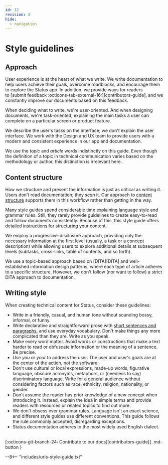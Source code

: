 ```yaml
---
id: 12
revision: 3
hide:
  - navigation
---
```


# Style guidelines

## Approach

User experience is at the heart of what we write. We write documentation to help users achieve their goals, overcome roadblocks, and encourage them to explore the Status app. In addition, we provide ways for readers to [submit feedback :octicons-tab-external-16:][contributors-guide], and we constantly improve our documents based on this feedback.

When deciding what to write, we're user-oriented. And when designing documents, we're task-oriented, explaining the main tasks a user can complete on a particular screen or product feature.

We describe the user's tasks on the interface; we don't explain the user interface. We work with the Design and UX team to provide users with a modern and consistent experience in our app and documentation.

We use the *topic* and *article* words indistinctly on this guide. Even though the definition of a topic in technical communication varies based on the methodology or author, this distinction is irrelevant here.

## Content structure

How we structure and present the information is just as critical as writing it. Users don't read documentation; they *scan* it. Our approach to [content structure](structuring-the-content.md) supports them in this workflow rather than getting in the way.

Many style guides spend considerable time explaining language style and grammar rules. Still, they rarely provide guidelines to create easy-to-read and follow documents consistently. Because of this, this style guide offers detailed [instructions for structuring](./structuring-the-content.md) your content.

We employ a progressive-disclosure approach, providing only the necessary information at the first level (usually, a task or a concept description) while allowing users to explore additional details at subsequent levels (subtasks, cross-links, table of contents, and so forth).

We use a topic-based approach based on [DITA][DITA] and well-established information design patterns, where each type of article adheres to a specific structure. However, we don't follow (nor want to follow) a strict DITA approach to documentation.

## Writing style

When creating technical content for Status, consider these guidelines:

- Write in a friendly, casual, and human tone without sounding bossy, informal, or funny.
- Write declarative and straightforward prose with [short sentences and paragraphs](./structuring-the-content.md#guidelines), and use everyday vocabulary. Don't make things any more complicated than they are. Write as you speak.
- Make every word matter. Avoid words or constructions that make a text harder to read or obfuscate information or the meaning of a sentence. Be precise.
- Use *you* or *your* to address the user. The user and user's goals are at the center of the action, not the software.
- Don't use cultural or local expressions, made-up words, figurative language, obscure acronyms, metaphors, or (needless to say) discriminatory language. Write for a general audience without considering factors such as race, ethnicity, religion, nationality, or gender.
- Don't assume the reader has prior knowledge of a new concept when introducing it. Instead, explain the idea in simple terms and provide readers with resources or related topics to find out more.
- We don't obsess over grammar rules. Language isn't an exact science, and different style guides use different conventions. This guide follows the rule commonly accepted, disregarding exceptions.
- Status documentation adheres to the most widely used English dialect.

<br>[:octicons-git-branch-24: Contribute to our docs][contributors-guide]{ .md-button }</br>

--8<-- "includes/urls-style-guide.txt"
